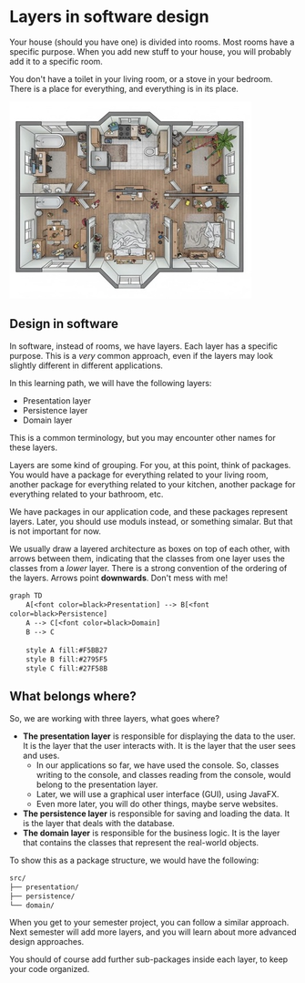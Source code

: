 # Layers in software design

Your house (should you have one) is divided into rooms. Most rooms have a specific purpose. When you add new stuff to your house, you will probably add it to a specific room.

You don't have a toilet in your living room, or a stove in your bedroom. There is a place for everything, and everything is in its place.

![chaotic house](Resources/ChaoticHouse.jpg)

## Design in software

In software, instead of rooms, we have layers. Each layer has a specific purpose. This is a _very_ common approach, even if the layers may look slightly different in different applications.

In this learning path, we will have the following layers:

- Presentation layer
- Persistence layer
- Domain layer

This is a common terminology, but you may encounter other names for these layers.

Layers are some kind of grouping. For you, at this point, think of packages. You would have a package for everything related to your living room, another package for everything related to your kitchen, another package for everything related to your bathroom, etc.

We have packages in our application code, and these packages represent layers. Later, you should use moduls instead, or something simalar. But that is not important for now.

We usually draw a layered architecture as boxes on top of each other, with arrows between them, indicating that the classes from one layer uses the classes from a _lower_ layer. There is a strong convention of the ordering of the layers. Arrows point **downwards**. Don't mess with me!

```mermaid
graph TD
    A[<font color=black>Presentation] --> B[<font color=black>Persistence]
    A --> C[<font color=black>Domain]
    B --> C
    
    style A fill:#F5BB27
    style B fill:#2795F5
    style C fill:#27F58B 
```

## What belongs where?

So, we are working with three layers, what goes where?

- **The presentation layer** is responsible for displaying the data to the user. It is the layer that the user interacts with. It is the layer that the user sees and uses.
  - In our applications so far, we have used the console. So, classes writing to the console, and classes reading from the console, would belong to the presentation layer.
  - Later, we will use a graphical user interface (GUI), using JavaFX.
  - Even more later, you will do other things, maybe serve websites.
- **The persistence layer** is responsible for saving and loading the data. It is the layer that deals with the database.
- **The domain layer** is responsible for the business logic. It is the layer that contains the classes that represent the real-world objects.

To show this as a package structure, we would have the following:

```
src/
├── presentation/
├── persistence/
└── domain/
```

When you get to your semester project, you can follow a similar approach. Next semester will add more layers, and you will learn about more advanced design approaches.

You should of course add further sub-packages inside each layer, to keep your code organized.
